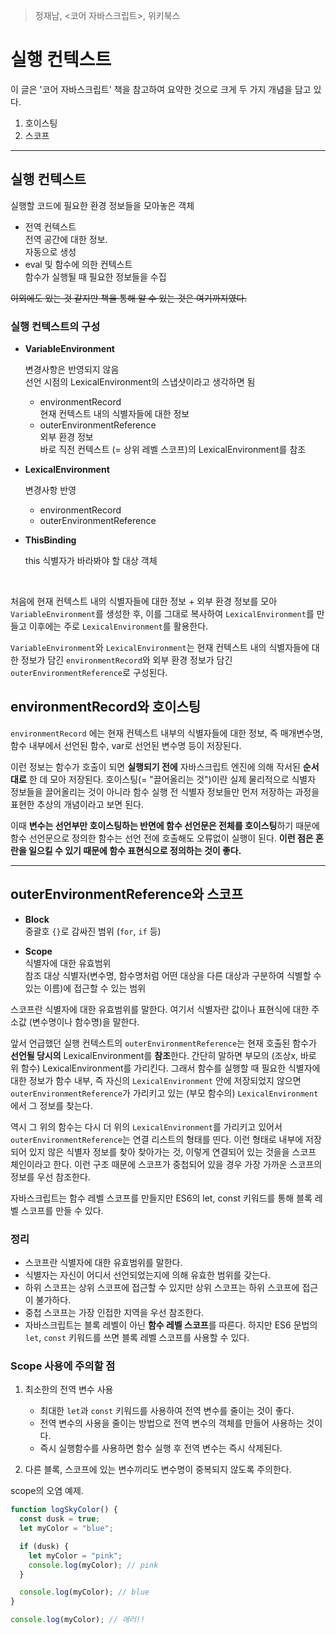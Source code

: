 > 정재남, <코어 자바스크립트>, 위키북스

# 실행 컨텍스트

이 글은 '코어 자바스크립트' 책을 참고하여 요약한 것으로 크게 두 가지 개념을 담고 있다.

1. 호이스팅
2. 스코프

---

## 실행 컨텍스트

실행할 코드에 필요한 환경 정보들을 모아놓은 객체

- 전역 컨텍스트  
  전역 공간에 대한 정보.  
  자동으로 생성
- eval 및 함수에 의한 컨텍스트  
  함수가 실행될 때 필요한 정보들을 수집

~~이외에도 있는 것 같지만 책을 통해 알 수 있는 것은 여기까지였다.~~

### 실행 컨텍스트의 구성

- **VariableEnvironment**

  변경사항은 반영되지 않음  
  선언 시점의 LexicalEnvironment의 스냅샷이라고 생각하면 됨

  - environmentRecord  
    현재 컨텍스트 내의 식별자들에 대한 정보
  - outerEnvironmentReference  
    외부 환경 정보  
    바로 직전 컨텍스트 (= 상위 레벨 스코프)의 LexicalEnvironment를 참조

- **LexicalEnvironment**

  변경사항 반영

  - environmentRecord
  - outerEnvironmentReference

- **ThisBinding**

  this 식별자가 바라봐야 할 대상 객체

<br/>

처음에 현재 컨텍스트 내의 식별자들에 대한 정보 + 외부 환경 정보를 모아 `VariableEnvironment`를 생성한 후, 이를 그대로 복사하여 `LexicalEnvironment`를 만들고 이후에는 주로 `LexicalEnvironment`를 활용한다.

`VariableEnvironment`와 `LexicalEnvironment`는 현재 컨텍스트 내의 식별자들에 대한 정보가 담긴 `environmentRecord`와 외부 환경 정보가 담긴 `outerEnvironmentReference`로 구성된다.

## environmentRecord와 호이스팅

`environmentRecord` 에는 현재 컨텍스트 내부의 식별자들에 대한 정보, 즉 매개변수명, 함수 내부에서 선언된 함수, var로 선언된 변수명 등이 저장된다.

이런 정보는 함수가 호출이 되면 **실행되기 전에** 자바스크립트 엔진에 의해 작서된 **순서대로** 한 데 모아 저장된다. 호이스팅(= "끌어올리는 것")이란 실제 물리적으로 식별자 정보들을 끌어올리는 것이 아니라 함수 실행 전 식별자 정보들만 먼저 저장하는 과정을 표현한 추상의 개념이라고 보면 된다.

이때 **변수는 선언부만 호이스팅하는 반면에 함수 선언문은 전체를 호이스팅**하기 때문에 함수 선언문으로 정의한 함수는 선언 전에 호출해도 오류없이 실행이 된다. **이런 점은 혼란을 일으킬 수 있기 때문에 함수 표현식으로 정의하는 것이 좋다.**

---

## outerEnvironmentReference와 스코프

- **Block**  
  중괄호 `{}`로 감싸진 범위 (`for`, `if` 등)

- **Scope**  
  식별자에 대한 유효범위  
  참조 대상 식별자(변수명, 함수명처럼 어떤 대상을 다른 대상과 구분하여 식별할 수 있는 이름)에 접근할 수 있는 범위

스코프란 식별자에 대한 유효범위를 말한다. 여기서 식별자란 값이나 표현식에 대한 주소값 (변수명이나 함수명)을 말한다.

앞서 언급했던 실행 컨텍스트의 `outerEnvironmentReference`는 현재 호출된 함수가 **선언될 당시의** LexicalEnvironment를 **참조**한다. 간단히 말하면 부모의 (조상x, 바로 위 함수) LexicalEnvironment를 가리킨다. 그래서 함수를 실행할 때 필요한 식별자에 대한 정보가 함수 내부, 즉 자신의 `LexicalEnvironment` 안에 저장되었지 않으면 `outerEnvironmentReference`가 가리키고 있는 (부모 함수의) `LexicalEnvironment`에서 그 정보를 찾는다.

역시 그 위의 함수는 다시 더 위의 `LexicalEnvironment`를 가리키고 있어서 `outerEnvironmentReference`는 연결 리스트의 형태를 띤다. 이런 형태로 내부에 저장되어 있지 않은 식별자 정보를 찾아 찾아가는 것, 이렇게 연결되어 있는 것을을 스코프 체인이라고 한다. 이런 구조 때문에 스코프가 중첩되어 있을 경우 가장 가까운 스코프의 정보를 우선 참조한다.

자바스크립트는 함수 레벨 스코프를 만들지만 ES6의 let, const 키워드를 통해 블록 레벨 스코프를 만들 수 있다.

### 정리

- 스코프란 식별자에 대한 유효범위를 말한다.
- 식별자는 자신이 어디서 선언되었는지에 의해 유효한 범위를 갖는다.
- 하위 스코프는 상위 스코프에 접근할 수 있지만 상위 스코프는 하위 스코프에 접근이 불가하다.
- 중첩 스코프는 가장 인접한 지역을 우선 참조한다.
- 자바스크립트는 블록 레벨이 아닌 **함수 레벨 스코프**를 따른다. 하지만 ES6 문법의 `let`, `const` 키워드를 쓰면 블록 레벨 스코프를 사용할 수 있다.

### Scope 사용에 주의할 점

1. 최소한의 전역 변수 사용

   - 최대한 `let`과 `const` 키워드를 사용하여 전역 변수를 줄이는 것이 좋다.
   - 전역 변수의 사용을 줄이는 방법으로 전역 변수의 객체를 만들어 사용하는 것이다.
   - 즉시 실행함수를 사용하면 함수 실행 후 전역 변수는 즉시 삭제된다.

2. 다른 블록, 스코프에 있는 변수끼리도 변수명이 중복되지 않도록 주의한다.

scope의 오염 예제.

```js
function logSkyColor() {
  const dusk = true;
  let myColor = "blue";

  if (dusk) {
    let myColor = "pink";
    console.log(myColor); // pink
  }

  console.log(myColor); // blue
}

console.log(myColor); // 에러!!
```
